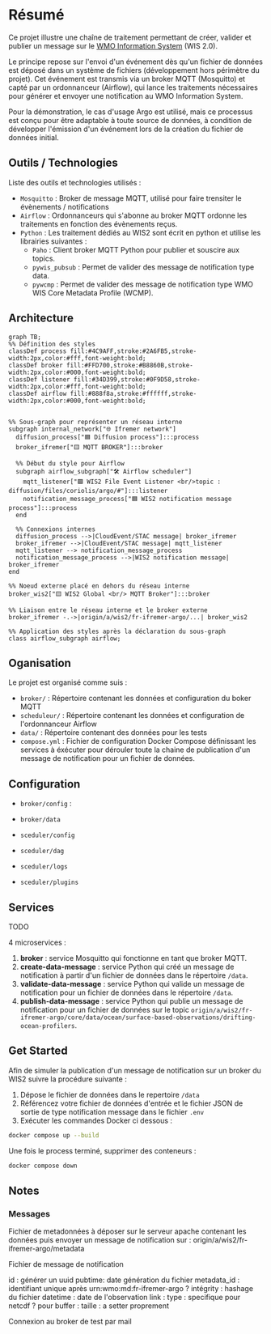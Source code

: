 # Résumé

Ce projet illustre une chaîne de traitement permettant de créer, valider et publier un message sur le [WMO Information System](https://community.wmo.int/en/activity-areas/wis/wis2-implementation) (WIS 2.0).

Le principe repose sur l'envoi d'un événement dès qu'un fichier de données est déposé dans un système de fichiers (développement hors périmètre du projet). Cet événement est transmis via un broker MQTT (Mosquitto) et capté par un ordonnanceur (Airflow), qui lance les traitements nécessaires pour générer et envoyer une notification au WMO Information System.

Pour la démonstration, le cas d'usage Argo est utilisé, mais ce processus est conçu pour être adaptable à toute source de données, à condition de développer l'émission d'un événement lors de la création du fichier de données initial.

## Outils / Technologies

Liste des outils et technologies utilisés :

- `Mosquitto` : Broker de message MQTT, utilisé pour faire trensiter le évènements / notifications
- `Airflow` : Ordonnanceurs qui s'abonne au broker MQTT ordonne les traitements en fonction des évènements reçus.
- `Python` : Les traitement dédiés au WIS2 sont écrit en python et utilise les librairies suivantes :
  - `Paho` : Client broker MQTT Python pour publier et souscire aux topics.
  - `pywis_pubsub` : Permet de valider des message de notification type data.
  - `pywcmp` : Permet de valider des message de notification type WMO WIS Core Metadata Profile (WCMP).

## Architecture

```mermaid
graph TB;
%% Définition des styles
classDef process fill:#4C9AFF,stroke:#2A6FB5,stroke-width:2px,color:#fff,font-weight:bold;
classDef broker fill:#FFD700,stroke:#B8860B,stroke-width:2px,color:#000,font-weight:bold;
classDef listener fill:#34D399,stroke:#0F9D58,stroke-width:2px,color:#fff,font-weight:bold;
classDef airflow fill:#888f8a,stroke:#ffffff,stroke-width:2px,color:#000,font-weight:bold;


%% Sous-graph pour représenter un réseau interne
subgraph internal_network["🌐 Ifremer network"]
  diffusion_process["🟦 Diffusion process"]:::process
  broker_ifremer["🟨 MQTT BROKER"]:::broker

  %% Début du style pour Airflow
  subgraph airflow_subgraph["🛠️ Airflow scheduler"]
    mqtt_listener["🟩 WIS2 File Event Listener <br/>topic : diffusion/files/coriolis/argo/#"]:::listener
    notification_message_process["🟦 WIS2 notification message process"]:::process
  end
  
  %% Connexions internes
  diffusion_process -->|CloudEvent/STAC message| broker_ifremer
  broker_ifremer -->|CloudEvent/STAC message| mqtt_listener
  mqtt_listener --> notification_message_process
  notification_message_process -->|WIS2 notification message| broker_ifremer
end

%% Noeud externe placé en dehors du réseau interne
broker_wis2["🟨 WIS2 Global <br/> MQTT Broker"]:::broker

%% Liaison entre le réseau interne et le broker externe
broker_ifremer -.->|origin/a/wis2/fr-ifremer-argo/...| broker_wis2

%% Application des styles après la déclaration du sous-graph
class airflow_subgraph airflow;

```

## Oganisation

Le projet est organisé comme suis :

- `broker/` : Répertoire contenant les données et configuration du boker MQTT
- `scheduleur/` : Répertoire contenant les données et configuration de l'ordonnanceur Airflow
- `data/` : Répertoire contenant des données pour les tests
- `compose.yml` : Fichier de configuration Docker Compose définissant les services à éxécuter pour dérouler toute la chaine de publication d'un message de notification pour un fichier de données.

## Configuration

- `broker/config` : 
- `broker/data`

- `sceduler/config`
- `sceduler/dag`
- `sceduler/logs`
- `sceduler/plugins`

## Services

TODO

4 microservices :

1. **broker** : service Mosquitto qui fonctionne en tant que broker MQTT.
2. **create-data-message** : service Python qui créé un message de notification à partir d'un fichier de données dans le répertoire `/data`.
3. **validate-data-message** : service Python qui valide un message de notification pour un fichier de données dans le répertoire `/data`.
4. **publish-data-message** : service Python qui publie un message de notification pour un fichier de données sur le topic `origin/a/wis2/fr-ifremer-argo/core/data/ocean/surface-based-observations/drifting-ocean-profilers`.

<!-- ## Metadata

Le projet démarre 5 services :

1. **broker** : service Mosquitto qui fonctionne en tant que broker MQTT.
2. **validate-metadata** : service Python qui valide fichier JSON de type **Core Metadata Profile** dans le répertoire `/data`.
3. **create-metadata-message** : service Python qui valide fichier JSON de type **Core Metadata Profile** dans le répertoire `/data`.
4. **validate-metadata-message** : service Python qui valide un message de notification à envoyer pour le fichier de métadonnées.
5. **publish-metadata** : service Python qui publie un message de notification pour les fichier de métadonnées sur le topic `origin/a/wis2/fr-ifremer-argo/metadata` après validation. -->

## Get Started

Afin de simuler la publication d'un message de notification sur un broker du WIS2 suivre la procédure suivante :

1. Dépose le fichier de données dans le repertoire `/data`
2. Référencez votre fichier de données d'entrée et le fichier JSON de sortie de type notification message dans le fichier `.env`
3. Exécuter les commandes Docker ci dessous :

```bash
docker compose up --build
```

Une fois le process terminé, supprimer des conteneurs :

```bash
docker compose down
```

## Notes

### Messages

Fichier de metadonnées à déposer sur le serveur apache contenant les données puis envoyer un message de notification sur : origin/a/wis2/fr-ifremer-argo/metadata

Fichier de message de notification

id : générer un uuid
pubtime: date génération du fichier
metadata_id : identifiant unique après urn:wmo:md:fr-ifremer-argo ?
intégrity : hashage du fichier
datetime : date de l'observation
link :
 type : specifique pour netcdf ? pour buffer :
 taille : a setter proprement

Connexion au broker de test par mail
